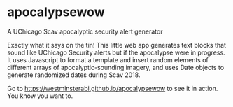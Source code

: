 # apocalypsewow
A UChicago Scav apocalyptic security alert generator 

Exactly what it says on the tin! This little web app generates text blocks that sound like UChicago Security alerts but if the apocalypse were in progress. It uses Javascript to format a template and insert random elements of different arrays of apocalyptic-sounding imagery, and uses Date objects to generate randomized dates during Scav 2018. 

Go to <https://westminsterabi.github.io/apocalypsewow> to see it in action. You know you want to.
